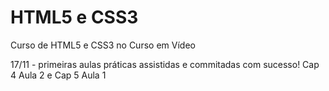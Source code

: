 # HTML5 e CSS3
 Curso de HTML5 e CSS3 no Curso em Vídeo

17/11 - primeiras aulas práticas assistidas e commitadas com sucesso! Cap 4 Aula 2 e Cap 5 Aula 1 